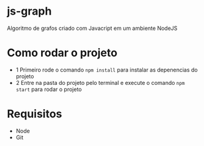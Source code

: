 # js-graph
Algoritmo de grafos criado com Javacript em um ambiente NodeJS


# Como rodar o projeto

- 1 Primeiro rode o comando ```npm install``` para instalar as depenencias do projeto
- 2 Entre na pasta do projeto pelo terminal e execute o comando ```npm start``` para rodar o projeto


# Requisitos

- Node
- Git
